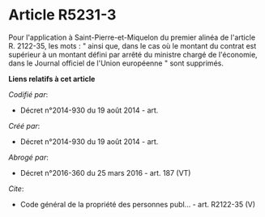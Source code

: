 # Article R5231-3

Pour l'application à Saint-Pierre-et-Miquelon du premier alinéa de l'article R. 2122-35, les mots : " ainsi que, dans le cas
où le montant du contrat est supérieur à un montant défini par arrêté du ministre chargé de l'économie, dans le Journal
officiel de l'Union européenne " sont supprimés.

**Liens relatifs à cet article**

_Codifié par_:

  - Décret n°2014-930 du 19 août 2014 - art.

_Créé par_:

  - Décret n°2014-930 du 19 août 2014 - art.

_Abrogé par_:

  - Décret n°2016-360 du 25 mars 2016 - art. 187 (VT)

_Cite_:

  - Code général de la propriété des personnes publ... - art. R2122-35 (V)
